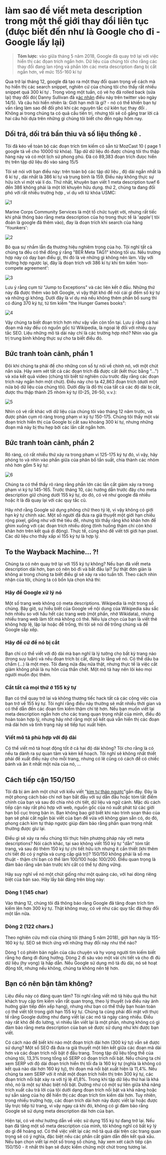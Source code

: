 # làm sao để viết meta description trong một thế giới thay đổi liên tục (đưọc biết đến như là Google cho đi - Google lấy lại)

> **Tóm lược**: vào giữa tháng 5 năm 2018,  Google đã quay trở lại với việc hiển thị các đọan trích ngắn hơn. Dữ liệu của  chúng tôi cho  rằng các  thay đổi đang lan rộng và  phần lớn các meta description đang bị cắt ngắn hơn, về mức 155-160 kí tự

Qua trở lại tháng 12, google đã tạo ra một thay đổi quan trọng về cách mà họ hiển thị các search snippet, nghiên cứ của chúng tôi cho thấy rất nhiều snippet quá 300 kí tự
. Trong vòng một tuần, có vẻ họ đã rolled back (sửa lại) thay đổi đó( Danny Sullivan  đã x[ác nhận](https://twitter.com/dannysullivan/status/996065145443893249) điều này trên twitter vào ngày 14/5). Và câu hỏi hiển nhiên là: Giới hạn mới là gì? -  nó có thể  khiến bạn tự vấn rằng làm sao để đối phó  khi các nguyên  tắc cứ kiên tục thay đổi . Không ai trong chúng ta có quả cầu tiên tri, nhưng tôi  sẽ cố gắng trar lời cả hai câu hỏi dựa trên những gì chúng tôi biết cho đến ngày hôm nay.

## Dối trá, dối trá bẩn thỉu và số liệu thống kê .
Tôi đã kéo về toàn bộ các đoạn trích tìm kiếm có sẵn từ  MozCast 10 ( page 1  google  tả về cho 10000 từ khóa). Tập dữ dữ liệu đó  được chúng tôi thu thập hàng này và có một lịch sử phong phú. Đã có 89,383 đoạn trích đưọc hiển thị trên tập dữ liệu đó vào sáng 15/5

Tôi sẽ nói với bạn điều này: trên toàn bộ các tập dữ liệu , độ  dài ngắn nhất là 6 kí tự , dài nhất là 386 kí tự  và trung bình là 159. Điều này không thực sự hữu ích  vì một vài lí do. Thứ nhất,  khuyên bạn viết 1  meta description tuwf 6 đến 386 không  phải là một lời khuyên hữu dụng. thứ 2, chúng ta đang  đối phó với rất nhiều trường hợp , ví dụ với từ khóa USMC:   

![1](1.png)

Marine Corps Community Services  là một tổ chức tuyệt vời, nhưng rất tiếc khi phải thông báo rằng meta description của họ trong thực tế là 'apple'( tôi đoán là google đã thêm vào), đay là đoạn trích khi search của hàng 'Younkers':  

![2](2.png)

Bỏ qua sự nhầm lẫn đa thương hiệu nghiêm trọng của họ. Tôi nghĩ tất cả chúng ta đều có thể đồng ý rằng "BER Meta TAG1" không tối ưu. Nếu trường hợp này có dạy bạn điều gì, thì đó là vè những gì không nên làm. Vậy với trường hợp ngược lại, đây là đoạn trích với 386 kí tự khi tìm kiếm 'non-compete agreement':  

![3](3.png)  

Lưu ý rằng cụm từ "Jump to Exceptions" và các liên kết ở đầu. Những thứ này đã được thêm vào bởi Google, vì vậy thật khó để nói cái gì đếm số ký tự và những gì không. Dưới đây là ví dụ mà nếu không thêm phần bổ sung thì có đúng 370 ký tự, từ tìm kiếm "the Hunger Games books":  

![4](4.png)  

Vậy chúng ta biết đoạn trích hơn như vậy vẫn còn tồn tại. Lưu ý rằng cả hai đoạn mã này đều có nguồn gốc từ Wikipedia, là ngoại lệ đối với nhiều quy tắc SEO. Liệu những mô tả dài này chỉ là các trường hợp nhỏ? Nhìn vào gía trị trung bình không thực sự cho ta biết điều đó.  

## Bức tranh toàn cảnh, phần 1
Đôi khi chúng ta phải để cho những con số tự nói về chính nó, với một chút nắn sửa.  Hãy xem xét tất cả các đoạn trích đã được cắt (kết thúc bằng "...") và xóa kết quả video (chúng tôi biết từ nghiên cứu trước đây rằng các đoạn trích này ngắn hơn một chút). Điều này cho ta 42,863 đoạn trích (dưới một nửa bộ dữ liệu của chúng tôi). Dưới đây là đồ thị của tất cả các độ dài bị cắt, được thu thập thành 25 nhóm ký tự (0-25, 26-50, v.v.):  

![5](5.png)  

Nhìn có vẻ rất khác với dữ liệu của chúng tôi vào tháng 12 năm trước, và được phân cụm rõ ràng trong phạm vi ký tự 150-175. Chúng tôi thấy một vài đoạn trích hiển thị của Google bị cắt sau khoảng 300 kí tự, nhưng những đoạn mã này bị thu hẹp bởi các lần cắt ngắn hơn.

## Bức tranh toàn cảnh, phần 2
Rõ ràng, có rất nhiều thứ xảy ra trong phạm vi 125-175 ký tự đó, vì vậy, hãy phóng to và nhìn vào phần giữa của phân bố tần suất, chia thành các nhóm nhỏ hơn gồm 5 ký tự:  

![6](6.png)  

Chúng ta có thể thấy rõ ràng rằng phần lớn các lần cắt giảm xảy ra trong phạm vi ký tự 145-165. Trước tháng 10, các hướng dẫn trước đây cho meta description giữ chúng dưới 155 ký tự, do đó, có vẻ như google đã nhiều hoặc ít là đã quay lại với các quy tắc cũ.

Hãy nhớ rằng Google sử dụng phông chữ theo tỷ lệ, vì vậy không có giới hạn ký tự chính xác. Một số người đã đưa ra giả thuyết một giới hạn chiều rộng pixel, giống như với thẻ tiêu đề, nhưng tôi thấy rằng khó khăn hơn để ghim xuống với các đoạn trích nhiều dòng (tình huống thậm chí còn khó khăn hơn trên kết quả di động). Thực tế, cũng khó để viết tới giới hạn pixel. Các dữ liệu cho thấy xấp xỉ 155 ký tự là hợp lý.

## To the Wayback Machine... ?!
Chúng ta có nên quay trở lại với 155 ký tự không? Nếu bạn đã viết meta description dài hơn, bạn có nên bỏ đi và bắt đầu lại? Sự thật đơn giản là không ai trong chúng ta biết điều gì sẽ xảy ra vào tuần tới. Theo cách nhìn nhận của tôi, chúng ta có bốn lựa chọn khả thi:

### Hãy để Google xử lý nó
Một số trang web không có meta descriptions. Wikipedia là một trong số chúng. Bây giờ, sự hiểu biết của Google về nội dung của Wikipedia sâu sắc hơn nhiều so với hầu hết các trang web (một phần, nhờ Wikidata), nhưng nhiều trang web làm tốt mà không có thẻ. Nếu lựa chọn của bạn là viết thẻ không hợp lệ, lặp lại hoặc để trống, thì tôi sẽ nói để trống chúng và để Google sắp xếp.

### Hãy để cứ để nó bị cắt
Bạn chỉ có thể viết với độ dài mà bạn nghĩ là lý tưởng cho bất kỳ trang nào (trong suy luận) và nếu đoạn trích bị cắt, đừng lo lắng về nó. Có thể dấu ba chấm (...) là một mẹo. Tôi đang nửa đàu nửa thật, nhưng thực tế là việc cắt giảm không phải là nụ hôn của thần chết. Một mô tả hay nên lôi kéo mọi người muốn đọc thêm.

### Cắt tất cả mọi thứ ở 155 ký tự
Bạn có thể quay trở lại và không thương tiếc hack tất cả các công việc của bạn trở về 155 ký tự. Tôi nghĩ rằng điều này thường sẽ mất nhiều thời gian và có thể dẫn đến các đoạn tìm kiếm thậm chí tệ hơn. Nếu bạn muốn viết lại meta description ngắn hơn cho các trang quan trọng nhất của mình, điều đó hoàn toàn hợp lý, nhưng hãy nhớ rằng một số kết quả vẫn hiển thị các đoạn mã dài hơn và tình trạng này sẽ tiếp tục xuất hiện.

### Viết mô tả phù hợp với độ dài
Có thể viết mô tả hoạt động tốt ở cả hai độ dài không? Tôi cho rằng là có nếu ta dành ra sự quan tâm và kèm kế hoạch. Tôi nghĩ sẽ không nhất thiết phải đề xuất điều này cho mỗi trang, nhưng có lẽ cũng có cách để có chiếc bánh và ăn ít nhất một nửa của nó, ...

## Cách tiếp cận 150/150
Tôi đã bị ám ảnh một chút với kiểu viết "[kim tự tháp ngược](https://moz.com/blog/content-for-answers-inverted-pyramid)"gần đây. Đây là một phong cách báo chí nơi bạn bắt đầu với sự dẫn đầu hoặc tóm tắt điểm chính của bạn và sau đó chia nhỏ chi tiết, dữ liệu và ngữ cảnh. Mặc dù cách tiếp cận này rất phù hợp với web, nguồn gốc của nó xuất phát từ các giới hạn bố cục trong bản in. Bạn không bao giờ biết khi nào trình soạn thảo của bạn sẽ phải cắt ngắn bài viết của bạn để vừa với không gian sẵn có, do đó, phong cách kim tự tháp ngược giúp đảm bảo rằng phần quan trọng nhất thường được gĩư lại.

Điều gì sẽ xảy ra nếu chúng tôi thực hiện phương pháp này với meta descriptions? Nói cách khác, tại sao không viết 150 ký tự "dẫn" tóm tắt trang, và sau đó thêm 150 ký tự chi tiết hữu ích nhưng ít cần thiết (khi thêm chi tiết đó có ý nghĩa và cung cấp giá trị)? 150/150 không phải là số ma thuật - thậm chí bạn có thể làm 100/100 hoặc 100/200. Điều quan trọng là đảm bảo rằng văn bản trước khi cắt có thể tự đứng vững.

Hãy suy nghĩ về nó một chút giống như một quảng cáo, với hai dòng riêng biệt của bản sao. Hãy lấy bài đăng trên blog này:
### Dòng 1 (145 char)
Vào tháng 12, chúng tôi đã thông báo rằng Google đã tăng đoạn trích tìm kiếm lên hơn 300 ký tự. Thật không may, có vẻ như các quy tắc đã thay đổi một lần nữa.
### Dòng 2 (122 chars.)
Theo nghiên cứu mới của chúng tôi (tháng 5 năm 2018), giới hạn này là 155-160 ký tự. SEO sẽ thích ứng với những thay đổi này như thế nào?  

Dòng 1 có phiên bản ngắn của câu chuyện và hy vọng người tìm kiếm biết rằng họ đang đi đúng hướng. Dòng 2 đi sâu vào một vài chi tiết và cho đi đủ dữ liệu (hy vọng) là hấp dẫn. Nếu Google sử dụng mô tả đủ dài, nó sẽ hoạt động tốt, nhưng nếu không, chúng ta không nên tệ hơn.

## Bạn có nên bận tâm không?

Liệu điều này có đáng quan tâm? Tôi nghĩ rằng viết mô tả hiệu quả thu hút khách truy cập tìm kiếm vẫn rất quan trọng, theo lý thuyết (và điều này ảnh hưởng gián tiếp đến xếp hạng), nhưng như bạn có thể thấy bạn hoàn toàn có thể viết tốt trong giới hạn 155 ký tự. Chúng ta cũng phải đối mặt với thực tế rằng Google dường như đang viết lại các mô tả ngày càng nhiều. Điều này rất khó để đo lường, vì nhiều lần viết lại là một phần, nhưng không có gì đảm bảo rằng meta description của bạn sẽ được sử dụng như khi được bạn viết.  

Có cách nào để biết khi nào một đoạn trích dài hơn (300 ký tự) vẫn sẽ được sử dụng? Một số SEO đã đưa ra giả thuyết một liên kết giữa các đoạn mã dài hơn và các đoạn trích nổi bật ở đầu trang. Trong tập dữ liệu tổng thể của chúng tôi, 13,3% trong tổng số SERP có đoạn trích nổi bật. Nếu chúng ta chỉ xem SERP với độ dài đoạn trích hiển thị tối đa là 160 ký tự (nghĩa là không có kết quả nào dài hơn 160 ký tự), thì đoạn mã nổi bật xuất hiện là 11,4%. Nếu chúng ta xem SERP với ít nhất một đoạn trích hiển thị trên 300 ký tự, các đoạn trích nổi bật xảy ra với tỷ lệ 41,8%. Trong khi tập dữ liệu thứ hai là khá nhỏ, nó là một sự khác biệt nổi bật. Dường như có một sự liên giữa khả năng trích xuất câu trả lời của tôi dưới dạng đoạn trích nổi bật và khả năng hoặc sự sẵn sàng của họ để hiển thị các đoạn trích tìm kiếm dài hơn. Tuy nhiên, trong nhiều trường hợp, các đoạn trích dài hơn này được viết lại hoặc được lấy trực tiếp từ trang, vì vậy ngay cả khi đó, không có gì đảm bảo rằng Google sẽ sử dụng meta description dài hơn của bạn.

Hiện tại, có vẻ như hướng dẫn về việc sử dụng 155 ký tự đang trở lại. Nếu bạn đã tăng một số meta description của mình, tôi không nghĩ có bất kỳ lý do gì để hoảng sợ. Có thể việc viết lại các mô tả quá dài trên các trang quan trọng sẽ có ý nghĩa, đặc biệt nếu các phần cắt giảm dẫn đến kết quả xấu. Nếu bạn chọn viết lại một số trong số chúng, hãy xem xét cách tiếp cận 150/150 - ít nhất thì bạn sẽ được kiểm chứng một chút trong tương lai.











